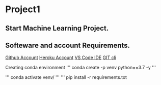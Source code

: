 # Project1
## Start Machine Learning Project.
## Softeware and account Requirements.

 [Github Account](https://github.com)
 [Heroku Account]()
 [VS Code IDE]()
 [GIT cli]()

 Creating conda environment
 '''
 conda create -p venv python==3.7 -y
 '''

 '''
 conda activate venv/
 '''
 '''
 pip install -r requirements.txt